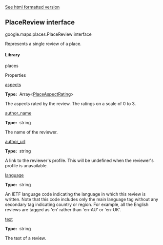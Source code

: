 [See html formatted version](https://huasofoundries.github.io/google-maps-documentation/PlaceReview.html)


PlaceReview interface
---------------------

google.maps.places.PlaceReview interface

Represents a single review of a place.

#### Library

places

Properties

[aspects](#PlaceReview.aspects)

**Type:**  Array<[PlaceAspectRating](PlaceAspectRating.md)\>

The aspects rated by the review. The ratings on a scale of 0 to 3.

[author\_name](#PlaceReview.author_name)

**Type:**  string

The name of the reviewer.

[author\_url](#PlaceReview.author_url)

**Type:**  string

A link to the reviewer's profile. This will be undefined when the reviewer's profile is unavailable.

[language](#PlaceReview.language)

**Type:**  string

An IETF language code indicating the language in which this review is written. Note that this code includes only the main language tag without any secondary tag indicating country or region. For example, all the English reviews are tagged as 'en' rather than 'en-AU' or 'en-UK'.

[text](#PlaceReview.text)

**Type:**  string

The text of a review.